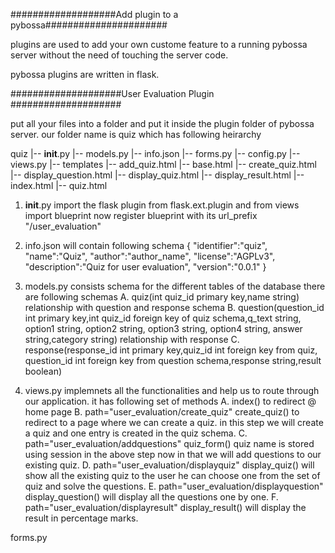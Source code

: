 ###################Add plugin to a pybossa###################### 

plugins are used to add your own custome feature to a running pybossa server without the need of touching the server code.

pybossa plugins are written in flask.

####################User Evaluation Plugin ####################

put all your files into a folder and put it inside the plugin folder of pybossa server. our folder name is quiz which has following heirarchy

quiz
|-- __init__.py
|-- models.py
|-- info.json
|-- forms.py
|-- config.py
|-- views.py
|-- templates
    |-- add_quiz.html
    |-- base.html
    |-- create_quiz.html
    |-- display_question.html
    |-- display_quiz.html
    |-- display_result.html
    |-- index.html
    |-- quiz.html

1. __init__.py import the flask plugin from flask.ext.plugin and from views import blueprint now register blueprint with its url_prefix "/user_evaluation"

2. info.json will contain following schema
	{
		"identifier":"quiz",
		"name":"Quiz",
		"author":"author_name",
		"license":"AGPLv3",
		"description":"Quiz for user evaluation",
		"version":"0.0.1"
	}

3. models.py consists schema for the different tables of the database there are following schemas
A. quiz(int quiz_id primary key,name string) relationship with question and response schema
B. question(question_id int primary key,int quiz_id foreign key of quiz schema,q_text string, option1 string, option2 string, option3 string, option4 string, answer string,category string) relationship with response
C. response(response_id int primary key,quiz_id int foreign key from quiz, question_id int foreign key from question schema,response string,result boolean)

4. views.py implemnets all the functionalities and help us to route through our application.
it has following set of methods 
A. index() to redirect @ home page
B. path="user_evaluation/create_quiz" create_quiz() to redirect to a page where we can create a quiz. in this step we will create a quiz and one entry is created in the quiz schema.
C. path="user_evaluation/addquestions" quiz_form() quiz name is stored using session in the above step now in that we will add questions to our existing quiz.
D. path="user_evaluation/displayquiz" display_quiz() will show all the existing quiz to the user he can choose one from the set of quiz and solve the questions.
E. path="user_evaluation/displayquestion" display_question() will display all the questions one by one.
F.  path="user_evaluation/displayresult" display_result() will display the result in percentage marks.

forms.py 
